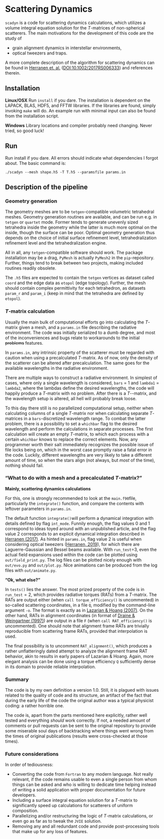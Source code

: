 # Scattering Dynamics

`scadyn` is a code for scattering dynamics calculations, which utilizes a volume integral equation solution for the _T_-matrices of non-spherical scatterers. The main motivations for the development of this code are the study of

* grain alignment dynamics in interstellar environments,
* optical tweezers and traps.

A more complete description of the algorithm for scattering dynamics can be found in [Herranen et. al.](https://tuhat.helsinki.fi/portal/services/downloadRegister/90932227/RS2017.pdf) ([DOI:10.1002/2017RS006333](https://dx.doi.org/10.1002/2017RS006333)) and references therein. 

## Installation
**Linux/OSX**
Run `install` if you dare. The installation is dependent on the LAPACK, BLAS, HDF5, and FFTW libraries. If the libraries are found, simply invoking `make` will do. An example run with minimal input can also be found from the installation script.

**Windows**
Library locations and compiler probably need changing. Never tried, so good luck!

## Run
Run install if you dare. All errors should indicate what dependencies I forgot about. The basic command is:
```
./scadyn --mesh shape.h5 -T T.h5 --paramsfile params.in
```
## Description of the pipeline

### Geometry generation

The geometry meshes are to be `tetgen`-compatible volumetric tetrahedral meshes. Geometry generation routines are available, and can be run e.g. in `tetgen` or `quartet` mode. Former tends to generate unevenly sized tetrahedra inside the geometry while the latter is much more optimal on the inside, though the surface can be poor. Optimal geometry generation thus depends on the choice of initial surface refinement level, tetrahedralization refinement level and the tetrahedralization engine.

All in all, any `tetgen`-compatible software should work. The package installation may be a drag, `PyMesh` is actually `PyMesh2` in the `pip`-repository. Further, things tend to break between two projects, making included routines readily obsolete. 

The `.h5` files are expected to contain the `tetgen` vertices as dataset called `coord` and the edge data as `etopol` (edge topology). Further, the mesh should contain complex permittivity for each tetrahedron, as datasets `param_r` and `param_i` (keep in mind that the tetrahedra are defined by `etopol`).

### _T_-matrix calculation

Usually the main bulk of computational efforts go into calculating the _T_-matrix given a mesh, and a `params.in` file describing the radiative environment. The code was initially serialized to a dumb degree, and most of the inconveniences and bugs relate to workarounds to the initial ~~problems~~ features.

In `params.in`, any intrinsic property of the scatterer must be regarded with caution when using a precalculated _T_-matrix. As of now, only the density of the scatterer can be altered after precalculation. The same goes for the available wavelengths in the radiative environment. 

There are multiple ways to construct a radiative environment. In simplest of cases, where only a single wavelength is considered, `bars` = 1 and `lambda1` = `lambda2`, where the lambdas define the desired wavelengths, the code will happily produce a _T_-matrix with no problem. After there is a _T_--matrix, and the wavelength setup is altered, all hell will probably break loose.

To this day there still is no parallelized computational setup, neither when calculating columns of a single _T_-matrix nor when calculating separate _T_-matrices in a `bars`-discretized wavelength range. To combat the latter problem, there is a possibility to set a `whichbar` flag to the desired wavelength and perform the calculations in separate processes. The first calculation will create an empty _T_-matrix, to which each process with a certain `whichbar` knows to replace the correct elements. Now, any programmer worth their salt immediately recognizes the possible issue of file locks being on, which in the worst case promptly raise a fatal error in the code. Luckily, different wavelengths are very likely to take a different amount of time, so when the stars align (not always, but *most* of the time), nothing should fail.

### “What to do with a mesh and a precalculated _T_-matrix?”

**Mainly, scattering dynamics calculations**

For this, one is strongly recommended to look at the `main.f90`file, particularly the `integrate()` function, and compare the contents with leftover parameters in `params.in`. 

The default function `integrate()`will perform a dynamical integration with details defined by flag `int_mode`. Funnily enough, the flag values 0 and 1 correspond to ideas toyed around with an unpublished article, and the flag value 2 corresponds to an explicit dynamical integration described in [Herranen (2017)](https://dx.doi.org/10.1002/2017RS006333).  As hinted in `params.in`, flag value 2 is useful when considering optical tweezers ([Herranen, 2019](https://doi.org/10.1371/journal.pone.0225773)), for which there are Laguerre-Gaussian and Bessel beams available. With `run_test`=3​, even the actual field expansions used within the code can be plotted using `out/field_print.py`. The log files can be plotted nicely enough with `out/evo.py` and `out/plot.py`. Nice animations can be produced from the log files with `out/animate.py`.

**“Ok, what else?”**

In `tests()` lies the answer. The most prized property of the code is in `run_test`$=2$, which provides radiative torques (RATs) from a _T_-matrix. The RATs are output either (when `call torque_efficiency()` is uncommented) in so-called scattering coordinates, in a file `Q`, modified by the command-line argument `-o`. The format is exactly as in [Lazarian & Hoang (2007)](https://dx.doi.org/10.1111/j.1365-2966.2007.11817.x).  On the other hand, RATs in alignment coordinates (in format of [Draine & Weingartner (1997)](https://doi.org/10.1086/304008)) are output in a file `F` (when `call RAT_efficiency()` is uncommented). One should note that alignment frame RATs are trivially reproducible from scattering frame RATs, provided that interpolation is used.

The final possibility is to uncomment `RAT_alignment()`, which produces a rather unflatteringly dated attempt to analyze the alignment frame RAT behavior, akin to results in early papers of Lazarian & Hoang.  Again, more elegant analysis can be done using a torque efficiency `Q` sufficiently dense in its domain to provide reliable interpolation.

### Summary

The code is by my own definition a version 1.0. Still, it is plagued with issues related to the quality of code and its structure, an artifact of the fact that during the early life of the code the original author was a typical physicist coding: a rather horrible one.

The code is, apart from the parts mentioned here explicitly, rather well tested and everything *should* work correctly. If not, a needed amount of comments or pull requests can be sent to the original repository to provide some miserable soul days of backtracking where things went wrong from the times of original publications (results were cross-checked at those times).

### Future considerations

In order of tediousness:

+ Converting the code from `Fortran` to any modern language. Not really relevant, if the code remains usable to even a single person from whom things can be asked and who is willing to dedicate time helping instead of writing a solid application with proper documentation for future developers.
+ Including a surface integral equation solution for a _T_-matrix to significantly speed up calculations for scatterers of uniform composition.
+ Parallelizing and/or restructuring the logic of _T_-matrix calculations, or even go as far as to tweak the `JVIE` solution.
+ Removing any and all redundant code and provide post-processing tools that make up for any loss of features.

